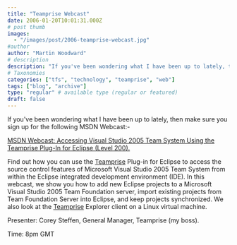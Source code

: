 ```yaml
---
title: "Teamprise Webcast"
date: 2006-01-20T10:01:31.000Z
# post thumb
images:
  - "/images/post/2006-teamprise-webcast.jpg"
#author
author: "Martin Woodward"
# description
description: "If you've been wondering what I have been up to lately, then make sure you sign up for the following MSDN Webcast:- MSDN Webcast: Accessing."
# Taxonomies
categories: ["tfs", "technology", "teamprise", "web"]
tags: ["blog", "archive"]
type: "regular" # available type (regular or featured)
draft: false
---
```

If you've been wondering what I have been up to lately, then make sure you sign up for the following MSDN Webcast:-

[MSDN Webcast: Accessing Visual Studio 2005 Team System Using the Teamprise Plug-In for Eclipse (Level 200).](http://www.microsoft.com/communities/eventdetails.mspx?CMTYSvcSource=MSCOMMedia&Params=%7eCMTYDataSvcParams%5e%7earg+Name%3d%22ID%22+Value%3d%221032289495%22%2f%5e%7earg+Name%3d%22ProviderID%22+Value%3d%22A6B43178-497C-4225-BA42-DF595171F04C%22%2f%5e%7earg+Name%3d%22lang%22+Value%3d%22en%22%2f%5e%7earg+Name%3d%22cr%22+Value%3d%22US%22%2f%5e%7esParams%5e%7e%2fsParams%5e%7e%2fCMTYDataSvcParams%5e)

Find out how you can use the [Teamprise](http://www.teamprise.com) Plug-in for Eclipse to access the source control features of Microsoft Visual Studio 2005 Team System from within the Eclipse integrated development environment (IDE). In this webcast, we show you how to add new Eclipse projects to a Microsoft Visual Studio 2005 Team Foundation server, import existing projects from Team Foundation Server into Eclipse, and keep projects synchronized. We also look at the [Teamprise](http://www.teamprise.com) Explorer client on a Linux virtual machine.

Presenter: Corey Steffen, General Manager, Teamprise (my boss).

Time: 8pm GMT